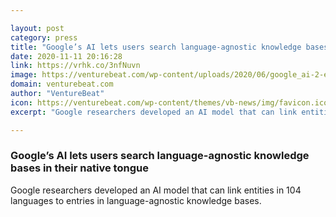 ```yaml
---

layout: post
category: press
title: "Google’s AI lets users search language-agnostic knowledge bases in their native tongue"
date: 2020-11-11 20:16:28
link: https://vrhk.co/3nfNuvn
image: https://venturebeat.com/wp-content/uploads/2020/06/google_ai-2-e1572035641146.jpg?w=1200&strip=all
domain: venturebeat.com
author: "VentureBeat"
icon: https://venturebeat.com/wp-content/themes/vb-news/img/favicon.ico
excerpt: "Google researchers developed an AI model that can link entities in 104 languages to entries in language-agnostic knowledge bases."

---
```


### Google’s AI lets users search language-agnostic knowledge bases in their native tongue

Google researchers developed an AI model that can link entities in 104 languages to entries in language-agnostic knowledge bases.